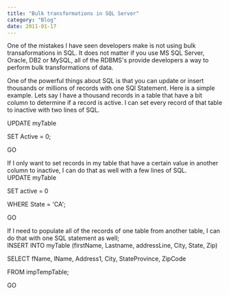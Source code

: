 ```yaml
---
title: "Bulk transformations in SQL Server"
category: "Blog"
date: 2011-01-17
---
```



One of the mistakes I have seen developers make is not using bulk transaformations in SQL. It does not matter if you use MS SQL Server, Oracle, DB2 or MySQL, all of the RDBMS's provide developers a way to perform bulk transformations of data.

One of the powerful things about SQL is that you can update or insert thousands or millions of records with one SQl Statement. Here is a simple example. Lets say I have a thousand records in a table that have a bit column to determine if a record is active. I can set every record of that table to inactive with two lines of SQL.

<div class="code">UPDATE myTable  

SET Active = 0;  

GO

</div>
If I only want to set records in my table that have a certain value in another column to inactive, I can do that as well with a few lines of SQL.

<div class="code">UPDATE myTable  

SET active = 0  

WHERE State = 'CA';  

GO

</div>
If I need to populate all of the records of one table from another table, I can do that with one SQL statement as well;

<div class="code">INSERT INTO myTable (firstName, Lastname, addressLine, City, State, Zip)  

SELECT fName, lName, Address1, City, StateProvince, ZipCode  

FROM impTempTable;  

GO

</div>